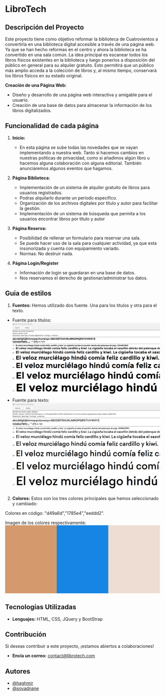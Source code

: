 # LibroTech

## Descripción del Proyecto

Este proyecto tiene como objetivo reformar la biblioteca de Cuatrovientos a convertirla en una biblioteca digital accesible a través de una página web. Ya que se han hecho reformas en el centro y ahora la biblioteca se ha convertido en una sala común. La idea principal es escanear todos los libros físicos existentes en la biblioteca y luego ponerlos a disposición del público en general para su alquiler gratuito. Esto permitirá que un público más amplio acceda a la colección de libros y, al mismo tiempo, conservará los libros físicos en su estado original.

**Creación de una Página Web:**
   - Diseño y desarrollo de una página web interactiva y amigable para el usuario.
   - Creación de una base de datos para almacenar la información de los libros digitalizados.


## Funcionalidad de cada página

1. **Inicio:**
   - En esta página se sube todas las novedades que se vayan implementando a nuestra web. Tanto si hacemos cambios en nuestras politicas de privacidad, como si añadimos algún libro u hacemos alguna colaboración con alguna editorial. También anunciaremos algunos eventos que hagamos.


3. **Página Biblioteca:**
   - Implementación de un sistema de alquiler gratuito de libros para usuarios registrados.
   - Podras alquilarlo durante un periodo específico.
   - Organización de los archivos digitales por título y autor para facilitar la gestión.
   - Implementación de un sistema de búsqueda que permita a los usuarios encontrar libros por título y autor

4. **Página Reserva:**
   - Posibilidad de rellenar un formulario para reservar una sala.
   - Se puede hacer uso de la sala para cualquier actividad, ya que esta insonorizada y cuenta con equipamiento variado.
   - Normas: No destruir nada.

5. **Página Login/Register**
    - Información de login se guardaran en una base de datos.
    - Nos reservamos el derecho de gestionar/administrar tus datos.

## Guia de estilos
1. **Fuentes:**
Hemos utilizado dos fuente. Una para los titulos y otra para el texto.
- Fuente para titulos:
![Fuente Titulos](./assets/img/fuente_titulo.png)
- Fuente para texto:
![Fuente Titulos](./assets/img/fuente_texto.png)

2. **Colores:**
Estos son los tres colores principales que hemos seleccionado y cambiado:

Colores en código: "d49a6d","1785e4","eeddd2".

Imagen de los colores respectivamente:
![Fuente Titulos](./assets/img/palette.png)

## Tecnologías Utilizadas

- **Lenguajes:** HTML, CSS, JQuery y BootStrap

## Contribución

Si deseas contribuir a este proyecto, ¡estamos abiertos a colaboraciones!
- **Envía un correo:** contact@librotech.com

## Autores
- [@haghmir](https://www.github.com/haghmir)
- [@soyadnane](https://www.github.com/soyadnane)